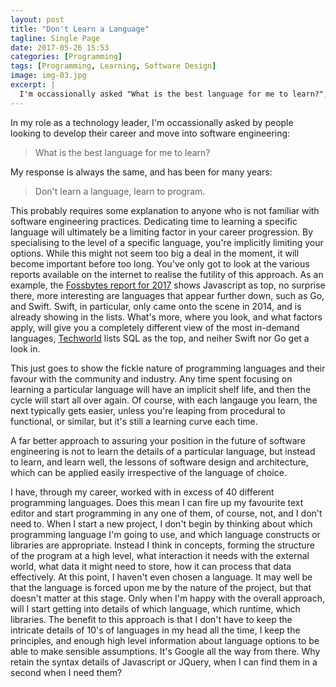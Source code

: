 ```yaml
---
layout: post
title: "Don't Learn a Language"
tagline: Single Page
date: 2017-05-26 15:53
categories: [Programming]
tags: [Programming, Learning, Software Design]
image: img-03.jpg
excerpt: |
  I'm occassionally asked "What is the best language for me to learn?", my response, "Don't learn a language, learn to program!"
---
```


In my role as a technology leader, I'm occassionally asked by people looking to
develop their career and move into software engineering:

<blockquote>
  What is the best language for me to learn?
</blockquote>

My response is always the same, and has been for many years: 

<blockquote>
  Don't learn a language, learn to program.
</blockquote>

This probably requires some explanation to anyone who is not familiar with
software engineering practices. Dedicating time to learning a specific language
will ultimately be a limiting factor in your career progression. By
specialising to the level of a specific language, you're implicitly limiting
your options. While this might not seem too big a deal in the moment, it will
become important before too long. You've only got to look at the various
reports available on the internet to realise the futility of this approach. As
an example, the [Fossbytes report for
2017](https://fossbytes.com/best-popular-programming-languages-2017/) shows
Javascript as top, no surprise there, more interesting are languages that
appear further down, such as Go, and Swift. Swift, in particular, only came
onto the scene in 2014, and is already showing in the lists. What's more, where
you look, and what factors apply, will give you a completely different view of
the most in-demand languages,
[Techworld](http://www.techworld.com/picture-gallery/careers/uks-top-12-most-in-demand-programming-languages-3612638/)
lists SQL as the top, and neiher Swift nor Go get a look in.

This just goes to show the fickle nature of programming languages and their
favour with the community and industry. Any time spent focusing on learning a
particular language will have an implicit shelf life, and then the cycle will
start all over again. Of course, with each langauge you learn, the next
typically gets easier, unless you're leaping from procedural to functional, or
similar, but it's still a learning curve each time.

A far better approach to assuring your position in the future of software
engineering is not to learn the details of a particular language, but instead to
learn, and learn well, the lessons of software design and architecture, which
can be applied easily irrespective of the language of choice.

I have, through my career, worked with in excess of 40 different programming
languages. Does this mean I can fire up my favourite text editor and start
programming in any one of them, of course, not, and I don't need to. When I
start a new project, I don't begin by thinking about which programming language
I'm going to use, and which language constructs or libraries are appropriate.
Instead I think in concepts, forming the structure of the program at a high
level, what interaction it needs with the external world, what data it might
need to store, how it can process that data effectively. At this point, I
haven't even chosen a language. It may well be that the language is forced upon
me by the nature of the project, but that doesn't matter at this stage. Only
when I'm happy with the overall approach, will I start getting into details of
which language, which runtime, which libraries. The benefit to this approach is
that I don't have to keep the intricate details of 10's of languages in my head
all the time, I keep the principles, and enough high level information about
language options to be able to make sensible assumptions. It's Google all the
way from there. Why retain the syntax details of Javascript or JQuery, when I
can find them in a second when I need them?
